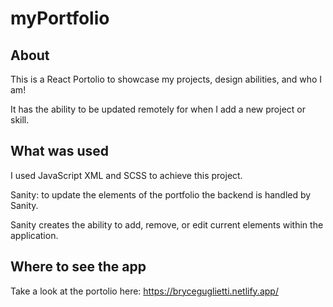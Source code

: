 # myPortfolio

## About
This is a React Portolio to showcase my projects, design abilities, and who I am!

It has the ability to be updated remotely for when I add a new project or skill.

## What was used
I used JavaScript XML and SCSS to achieve this project.

Sanity: to update the elements of the portfolio the backend is handled by Sanity. 

Sanity creates the ability to add, remove, or edit current elements within the application.

## Where to see the app
Take a look at the portolio here: https://bryceguglietti.netlify.app/


